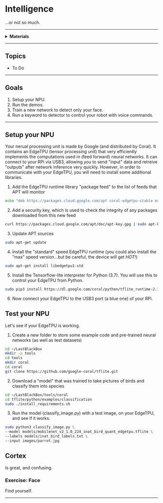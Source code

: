 # Intelligence

...or not so much.

----

<details><summary><b>Materials</b></summary><p>

Contents|Level|Description| # |Data|Link|
:-------|:---:|:----------|:-:|:--:|:--:|
NPU|10|Coral EdgeTPU USB Type-C|1|[-D-](_resources/datasheets/Coral-USB-Accelerator-datasheet.pdf)|[-L-](https://coral.ai/products/accelerator/)
M3 screw (16)|10|16 mm long M3 screw with phillips socket|4|-|-
M3 nut (square)|10|square M3 nut 1.8 mm thick|4|-|[-L-](https://www.accu.co.uk/flat-square-nuts/21326-HFSN-M3-A2)

</p></details>

----

## Topics

- To Do

----

## Goals

1. Setup your NPU.
2. Run the demos.
3. Train a new network to detect only your face.
4. Run a keyword to detector to control your robot with voice commands.

----

## Setup your NPU

Your nerual processing unit is made by Google (and distributed by Coral). It contains an EdgeTPU (tensor processing unit) that very efficiently implements the computations used in (feed forward) neural networks. It can connect to your RPi via USB3, allowing you to send "input" data and retreive "outputs" after network inference very quickly. However, in order to communicate with your EdgeTPU, you will need to install some additional libraries.

1. Add the EdgeTPU runtime library "package feed" to the list of feeds that APT will monitor

```bash
echo "deb https://packages.cloud.google.com/apt coral-edgetpu-stable main" | sudo tee /etc/apt/sources.list.d/coral-edgetpu.list
```

2. Add a security key, which is used to check the integrity of any packages downloaded from this new feed

```bash
curl https://packages.cloud.google.com/apt/doc/apt-key.gpg | sudo apt-key add -
```

3. Update APT sources

```bash
sudo apt-get update
```

4. Install the "standard" speed EdgeTPU runtime (you could also install the "max" speed version...but be careful, the device will get *HOT!*)

```bash
sudo apt-get install libedgetpu1-std
```

5. Install the Tensorflow-lite interpreter for Python (3.7). You will use this to control your EdgeTPU from Python.

```bash
sudo pip3 install https://dl.google.com/coral/python/tflite_runtime-2.1.0.post1-cp37-cp37m-linux_armv7l.whl
```

6. Now connect your EdgeTPU to the USB3 port (a blue one) of your RPi.

## Test your NPU

Let's see if your EdgeTPU is working.

1. Create a new folder to store some example code and pre-trained neural networks (as well as test datasets)

```bash
cd ~/LastBlackBox
mkdir -p tools
cd tools
mkdir coral
cd coral
git clone https://github.com/google-coral/tflite.git
```

2. Download a "model" that was trained to take pictures of birds and classify them into species

```bash
cd ~/LastBlackBox/tools/coral
cd tflite/python/examples/classification
sudo ./install_requirements.sh
```

3. Run the model (classify_image.py) with a test image, on your EdgeTPU, and see if it works.

```bash
sudo python3 classify_image.py \
--model models/mobilenet_v2_1.0_224_inat_bird_quant_edgetpu.tflite \
--labels models/inat_bird_labels.txt \
--input images/parrot.jpg
```

## Cortex

Is great, and confusing.

### Exercise: Face

Find yourself.

----
